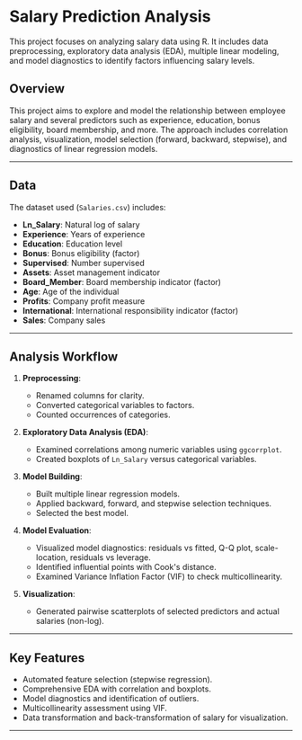 # Salary Prediction Analysis

This project focuses on analyzing salary data using R. It includes data preprocessing, exploratory data analysis (EDA), multiple linear modeling, and model diagnostics to identify factors influencing salary levels.

## Overview
This project aims to explore and model the relationship between employee salary and several predictors such as experience, education, bonus eligibility, board membership, and more. The approach includes correlation analysis, visualization, model selection (forward, backward, stepwise), and diagnostics of linear regression models.

---

## Data
The dataset used (`Salaries.csv`) includes:
- **Ln_Salary**: Natural log of salary
- **Experience**: Years of experience
- **Education**: Education level
- **Bonus**: Bonus eligibility (factor)
- **Supervised**: Number supervised
- **Assets**: Asset management indicator
- **Board_Member**: Board membership indicator (factor)
- **Age**: Age of the individual
- **Profits**: Company profit measure
- **International**: International responsibility indicator (factor)
- **Sales**: Company sales

---

## Analysis Workflow

1. **Preprocessing**:  
   - Renamed columns for clarity.  
   - Converted categorical variables to factors.  
   - Counted occurrences of categories.

2. **Exploratory Data Analysis (EDA)**:  
   - Examined correlations among numeric variables using `ggcorrplot`.  
   - Created boxplots of `Ln_Salary` versus categorical variables.

3. **Model Building**:  
   - Built multiple linear regression models.  
   - Applied backward, forward, and stepwise selection techniques.  
   - Selected the best model.

4. **Model Evaluation**:  
   - Visualized model diagnostics: residuals vs fitted, Q-Q plot, scale-location, residuals vs leverage.  
   - Identified influential points with Cook's distance.  
   - Examined Variance Inflation Factor (VIF) to check multicollinearity.

5. **Visualization**:  
   - Generated pairwise scatterplots of selected predictors and actual salaries (non-log).

---

## Key Features
- Automated feature selection (stepwise regression).
- Comprehensive EDA with correlation and boxplots.
- Model diagnostics and identification of outliers.
- Multicollinearity assessment using VIF.
- Data transformation and back-transformation of salary for visualization.

---
